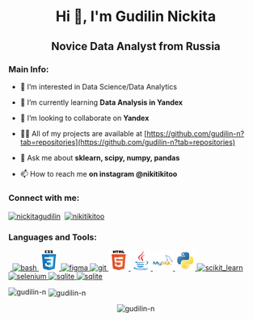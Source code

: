 <h1 align="center">Hi 👋, I'm Gudilin Nickita</h1>
<h2 align="center">Novice Data Analyst from Russia</h3>
<h3 align="left">Main Info:</h3>

- 👀 I’m interested in Data Science/Data Analytics

- 🌱 I’m currently learning **Data Analysis in Yandex**

- 👯 I’m looking to collaborate on **Yandex**

- 👨‍💻 All of my projects are available at [https://github.com/gudilin-n?tab=repositories](https://github.com/gudilin-n?tab=repositories)

- 💬 Ask me about **sklearn, scipy, numpy, pandas**

- 📫 How to reach me **on instagram @nikitikitoo**

<h3 align="left">Connect with me:</h3>
<p align="left">
<a href="https://kaggle.com/nickitagudilin" target="blank"><img align="center" src="https://raw.githubusercontent.com/rahuldkjain/github-profile-readme-generator/master/src/images/icons/Social/kaggle.svg" alt="nickitagudilin" height="30" width="40" /></a>
&nbsp;<a href="https://instagram.com/nikitikitoo" target="blank"><img align="center" src="https://raw.githubusercontent.com/rahuldkjain/github-profile-readme-generator/master/src/images/icons/Social/instagram.svg" alt="nikitikitoo" height="30" width="40" /></a>
</p>

<h3 align="left">Languages and Tools:</h3>
<p align="left"> &nbsp;<a href="https://www.gnu.org/software/bash/" target="_blank"> <img src="https://www.vectorlogo.zone/logos/gnu_bash/gnu_bash-icon.svg" alt="bash"
width="40" height="40"/> </a> <a href="https://www.w3schools.com/css/" target="_blank"> <img                                                                                          src="https://raw.githubusercontent.com/devicons/devicon/master/icons/css3/css3-original-wordmark.svg" alt="css3" width="40" height="40"/> </a> 
<a href="https://www.figma.com/" target="_blank"> <img src="https://www.vectorlogo.zone/logos/figma/figma-icon.svg" alt="figma" width="40" height="40"/> </a> 
<a href="https://git-scm.com/" target="_blank"> <img src="https://www.vectorlogo.zone/logos/git-scm/git-scm-icon.svg" alt="git" width="40" height="40"/> </a> 
<a href="https://www.w3.org/html/" target="_blank"> <img src="https://raw.githubusercontent.com/devicons/devicon/master/icons/html5/html5-original-wordmark.svg" alt="html5" width="40" height="40"/> </a> <a href="https://www.java.com" target="_blank"> 
<img src="https://raw.githubusercontent.com/devicons/devicon/master/icons/java/java-original.svg" alt="java" width="40" height="40"/> </a> 
<a href="https://www.mysql.com/" target="_blank"> <img src="https://raw.githubusercontent.com/devicons/devicon/master/icons/mysql/mysql-original-wordmark.svg" alt="mysql" width="40" height="40"/> </a> <a href="https://www.python.org" target="_blank"> 
<img src="https://raw.githubusercontent.com/devicons/devicon/master/icons/python/python-original.svg" alt="python" width="40" height="40"/> </a> 
<a href="https://scikit-learn.org/" target="_blank"> <img src="https://upload.wikimedia.org/wikipedia/commons/0/05/Scikit_learn_logo_small.svg" alt="scikit_learn" width="40" height="40"/> </a> 
<a href="https://www.selenium.dev" target="_blank"> <img src="https://raw.githubusercontent.com/detain/svg-logos/780f25886640cef088af994181646db2f6b1a3f8/svg/selenium-logo.svg" alt="selenium" width="40" height="40"/> </a> 
<a href="https://www.sqlite.org/" target="_blank"> <img src="https://www.vectorlogo.zone/logos/sqlite/sqlite-icon.svg" alt="sqlite" width="40" height="40"/> </a> 
<a href="https://www.sqlite.org/" target="_blank"> <img src="https://www.vectorlogo.zone/logos/sqlite/sqlite-icon.svg" alt="sqlite" width="40" height="40"/> </a> 
</p>

<p><img align="left" src="https://github-readme-stats.vercel.app/api/top-langs?username=gudilin-n&show_icons=true&locale=en&layout=compact&theme=tokyonight" alt="gudilin-n" /></p>

<p>&nbsp;<img align="center" src="https://github-readme-stats.vercel.app/api?username=gudilin-n&show_icons=true&locale=en&theme=tokyonight" alt="gudilin-n" /></p>

<p align="center"> <img src="https://komarev.com/ghpvc/?username=gudilin-n&label=Profile%20views&color=0e75b6&style=flat" alt="gudilin-n" /> </p>


<!---
gudilin-n/gudilin-n is a ✨ special ✨ repository because its `README.md` (this file) appears on your GitHub profile.
You can click the Preview link to take a look at your changes.
--->
